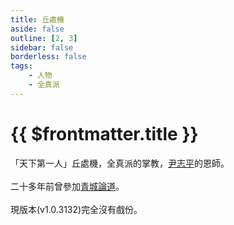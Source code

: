 ```yaml
---
title: 丘處機
aside: false
outline: [2, 3]
sidebar: false
borderless: false
tags:
    - 人物
    - 全真派
---
```


# {{ $frontmatter.title }}

「天下第一人」丘處機，全真派的掌教，[尹志平](special205)的恩師。
<br><br>
二十多年前曾參加[青城論道](/event/past-青城論道)。
<br><br>
現版本(v1.0.3132)完全沒有戲份。